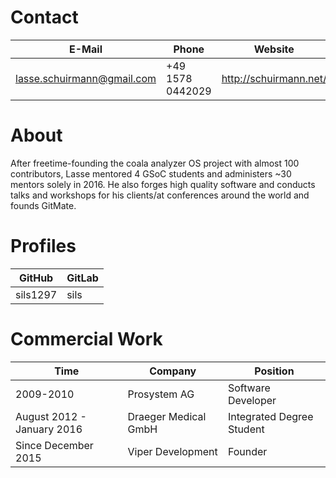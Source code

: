 # Contact

|E-Mail|Phone|Website|
|-|-|-|
|lasse.schuirmann@gmail.com|+49 1578 0442029|http://schuirmann.net/|

# About

After freetime-founding the coala analyzer OS project with almost 100
contributors, Lasse mentored 4 GSoC students and administers ~30 mentors
solely in 2016. He also forges high quality software and conducts talks
and workshops for his clients/at conferences around the world and founds
GitMate.

# Profiles

|GitHub|GitLab|
|-|-|
|sils1297|sils|

# Commercial Work

|Time|Company|Position|
|-|-|-|
|2009-2010|Prosystem AG|Software Developer|
|August 2012 - January 2016|Draeger Medical GmbH|Integrated Degree Student|
|Since December 2015|Viper Development|Founder|
